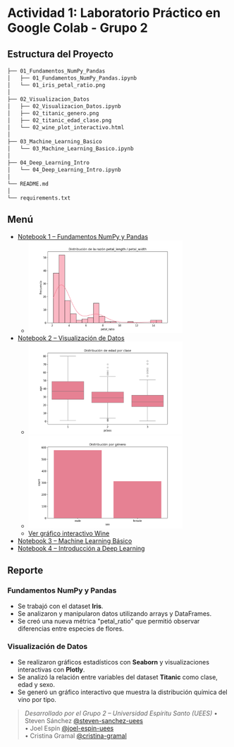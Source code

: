 # Actividad 1: Laboratorio Práctico en Google Colab - Grupo 2

## Estructura del Proyecto

```
├── 01_Fundamentos_NumPy_Pandas
│   ├── 01_Fundamentos_NumPy_Pandas.ipynb
│   └── 01_iris_petal_ratio.png
│
├── 02_Visualizacion_Datos
│   ├── 02_Visualizacion_Datos.ipynb
│   ├── 02_titanic_genero.png
│   ├── 02_titanic_edad_clase.png
│   └── 02_wine_plot_interactivo.html
│
├── 03_Machine_Learning_Basico
│   └── 03_Machine_Learning_Basico.ipynb
│
├── 04_Deep_Learning_Intro
│   └── 04_Deep_Learning_Intro.ipynb
│
└── README.md
│
└── requirements.txt
```

## Menú

- [Notebook 1 – Fundamentos NumPy y Pandas](./01_Fundamentos_NumPy_Pandas/01_Fundamentos_NumPy_Pandas.ipynb)
  - <img src="./01_Fundamentos_NumPy_Pandas/01_iris_petal_ratio.png" alt="01_iris_petal_ratio" width="350"/>
- [Notebook 2 – Visualización de Datos](./02_Visualizacion_Datos/02_Visualizacion_Datos.ipynb)
  - <img src="./02_Visualizacion_Datos/02_titanic_edad_clase.png" alt="02_titanic_edad_clase.png" width="350"/>
  - <img src="./02_Visualizacion_Datos/02_titanic_genero.png" alt="02_titanic_genero.png" width="350"/>
  - [Ver gráfico interactivo Wine](https://steven-sanchez-uees.github.io/UEES-IA-Semana1-Grupo2/02_Visualizacion_Datos/02_wine_plot_interactivo.html)
- [Notebook 3 – Machine Learning Básico](./03_Machine_Learning_Basico/03_Machine_Learning_Basico.ipynb)
- [Notebook 4 – Introducción a Deep Learning](./04_Deep_Learning_Intro/04_Deep_Learning_Intro.ipynb)

## Reporte

### Fundamentos NumPy y Pandas
- Se trabajó con el dataset **Iris**.
- Se analizaron y manipularon datos utilizando arrays y DataFrames.
- Se creó una nueva métrica "petal_ratio" que permitió observar diferencias entre especies de flores.

### Visualización de Datos
- Se realizaron gráficos estadísticos con **Seaborn** y visualizaciones interactivas con **Plotly**.
- Se analizó la relación entre variables del dataset **Titanic** como clase, edad y sexo.
- Se generó un gráfico interactivo que muestra la distribución química del vino por tipo.

> *Desarrollado por el Grupo 2 – Universidad Espíritu Santo (UEES)*
> • Steven Sánchez [@steven-sanchez-uees](https://github.com/steven-sanchez-uees)  
> • Joel Espín [@joel-espin-uees](https://github.com/joel-espin-uees)  
> • Cristina Gramal [@cristina-gramal](https://github.com/cristina-gramal)  

